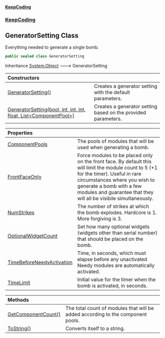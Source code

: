 #### [KeepCoding](index.md 'index')
### [KeepCoding](KeepCoding.md 'KeepCoding')
## GeneratorSetting Class
Everything needed to generate a single bomb.  
```csharp
public sealed class GeneratorSetting
```

Inheritance [System.Object](https://docs.microsoft.com/en-us/dotnet/api/System.Object 'System.Object') &#129106; GeneratorSetting  

| Constructors | |
| :--- | :--- |
| [GeneratorSetting()](GeneratorSetting_GeneratorSetting().md 'KeepCoding.GeneratorSetting.GeneratorSetting()') | Creates a generator setting with the default parameters.<br/> |
| [GeneratorSetting(bool, int, int, int, float, List&lt;ComponentPool&gt;)](GeneratorSetting__ctor_oGvH3EZskjNJ0cnQuWWHxA.md 'KeepCoding.GeneratorSetting.GeneratorSetting(bool, int, int, int, float, System.Collections.Generic.List&lt;KeepCoding.ComponentPool&gt;)') | Creates a generator setting based on the provided parameters.<br/> |

| Properties | |
| :--- | :--- |
| [ComponentPools](GeneratorSetting_ComponentPools.md 'KeepCoding.GeneratorSetting.ComponentPools') | The pools of modules that will be used when generating a bomb.<br/> |
| [FrontFaceOnly](GeneratorSetting_FrontFaceOnly.md 'KeepCoding.GeneratorSetting.FrontFaceOnly') | Force modules to be placed only on the front face. By default this will limit the module count to 5 (+1 for the timer). Useful in rare circumstances where you wish to generate a bomb with a few modules and guarantee that they will all be visibile simultaneously.<br/> |
| [NumStrikes](GeneratorSetting_NumStrikes.md 'KeepCoding.GeneratorSetting.NumStrikes') | The number of strikes at which the bomb explodes. Hardcore is 1. More forgiving is 3.<br/> |
| [OptionalWidgetCount](GeneratorSetting_OptionalWidgetCount.md 'KeepCoding.GeneratorSetting.OptionalWidgetCount') | Set how many optional widgets (widgets other than serial number) that should be placed on the bomb.<br/> |
| [TimeBeforeNeedyActivation](GeneratorSetting_TimeBeforeNeedyActivation.md 'KeepCoding.GeneratorSetting.TimeBeforeNeedyActivation') | Time, in seconds, which must elapse before any unactivated Needy modules are automatically activated.<br/> |
| [TimeLimit](GeneratorSetting_TimeLimit.md 'KeepCoding.GeneratorSetting.TimeLimit') | Initial value for the timer when the bomb is activated, in seconds.<br/> |

| Methods | |
| :--- | :--- |
| [GetComponentCount()](GeneratorSetting_GetComponentCount().md 'KeepCoding.GeneratorSetting.GetComponentCount()') | The total count of modules that will be added according to the component pools.<br/> |
| [ToString()](GeneratorSetting_ToString().md 'KeepCoding.GeneratorSetting.ToString()') | Converts itself to a string.<br/> |
